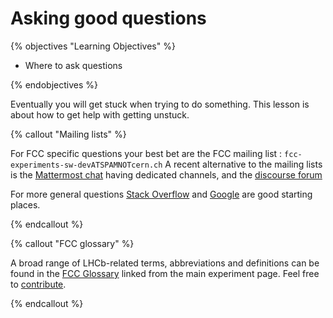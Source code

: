 # Asking good questions

{% objectives "Learning Objectives" %}

* Where to ask questions

{% endobjectives %} 

Eventually you will get stuck when trying to do something.
This lesson is about how to get help with getting unstuck.


{% callout "Mailing lists" %}

For FCC specific questions your best bet are the FCC mailing
list : `fcc-experiments-sw-devATSPAMNOTcern.ch`
A recent alternative to the mailing lists is the [Mattermost chat](https://mattermost.web.cern.ch/fccsw) having dedicated channels, and the [discourse forum](https://fccsw-forum.web.cern.ch)

For more general questions [Stack Overflow](https://stackoverflow.com/) and
[Google](https://www.google.com) are good starting places.

{% endcallout %} 

{% callout "FCC glossary" %}

A broad range of LHCb-related terms, abbreviations and definitions can be found in the  [FCC Glossary](https://hep-fcc.github.io/glossary/) linked from the main experiment page.
Feel free to [contribute](https://github.com/HEP-FCC/glossary).  

{% endcallout %} 

